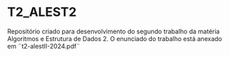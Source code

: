 # T2_ALEST2
Repositório criado para desenvolvimento do segundo trabalho da matéria Algoritmos e Estrutura de Dados 2. O enunciado do trabalho está anexado em ¨t2-alestII-2024.pdf¨
